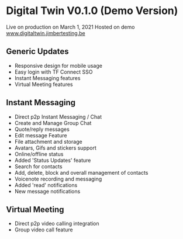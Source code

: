 # Digital Twin V0.1.0 (Demo Version)

Live on production on March 1, 2021
Hosted on demo www.digitaltwin.jimbertesting.be

## Generic Updates
- Responsive design for mobile usage
- Easy login with TF Connect SSO
- Instant Messaging features
- Virtual Meeting features

## Instant Messaging
-  Direct p2p Instant Messaging / Chat
- Create and Manage Group Chat
- Quote/reply messages
- Edit message Feature
- File attachment and storage
- Avatars, Gifs and stickers support
- Online/offline status
- Added 'Status Updates' feature
- Search for contacts
- Add, delete, block and overall management of contacts
- Voicenote recording and messaging
- Added 'read' notifications
- New message notifications


## Virtual Meeting
- Direct p2p video calling integration
- Group video call feature
